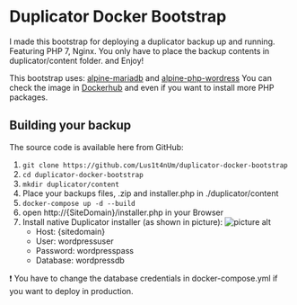# Duplicator Docker Bootstrap #
I made this bootstrap for deploying a duplicator backup up and running. Featuring PHP 7, Nginx. You only have to place the backup contents in duplicator/content folder. and Enjoy! 

This bootstrap uses:
[alpine-mariadb](https://github.com/yobasystems/alpine-mariadb) and [alpine-php-wordress](https://github.com/yobasystems/alpine-php-wordpress/releases)
You can check the image in [Dockerhub](https://hub.docker.com/r/yobasystems/alpine-php-wordpress/) and even if you want to install more PHP packages. 

## Building your backup ##

The source code is available here from GitHub:
1. `git clone https://github.com/Lus1t4nUm/duplicator-docker-bootstrap`
2. `cd duplicator-docker-bootstrap`
3. `mkdir duplicator/content`
4. Place your backups files, .zip and installer.php in ./duplicator/content
5. `docker-compose up -d --build`
6. open http://{SiteDomain}/installer.php in your Browser
7. Install native Duplicator installer (as shown in picture):
![picture alt](https://image.ibb.co/dhMKW8/Screen_Shot_2018_07_29_at_21_38_32.png=340 "Database configuration")
    *  Host: {sitedomain} 
    *  User: wordpressuser
    *  Password: wordpresspass
    *  Database: wordpressdb


:exclamation: You have to change the database credentials in docker-compose.yml if you want to deploy in production.


